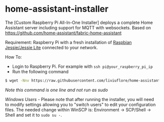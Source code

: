 # home-assistant-installer

The [Custom Raspberry Pi All-In-One Installer] deploys a complete Home Assistant server including support for MQTT with websockets.
Based on https://github.com/home-assistant/fabric-home-assistant

Requirement: Raspberry Pi with a fresh installation of [Raspbian Jessie/Jessie Lite](https://www.raspberrypi.org/downloads/raspbian/) connected to your network.

How To:
*  Login to Raspberry Pi. For example with `ssh pi@your_raspberry_pi_ip`
*  Run the following command

```bash
$ wget -Nnv https://raw.githubusercontent.com/liviuflore/home-assistant-installer/master/hass_installer.sh && bash hass_installer.sh
```
*Note this command is one line and not run as sudo*

*Windows Users* - Please note that after running the installer, you will need to modify settings allowing you to "switch users" to edit your configuration files. The needed change within WinSCP is: Environment -> SCP/Shell -> Shell and set it to `sudo su -`.
